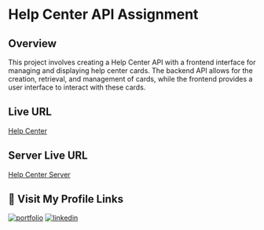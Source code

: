 # Help Center API Assignment
## Overview
This project involves creating a Help Center API with a frontend interface for managing and displaying help center cards. The backend API allows for the creation, retrieval, and management of cards, while the frontend provides a user interface to interact with these cards.

## Live URL

[Help Center ](https://helpcenter-gold.vercel.app/)

## Server Live URL
[Help Center Server](https://helpcenter-server.vercel.app/)

## 🔗 Visit My Profile Links
[![portfolio](https://img.shields.io/badge/my_portfolio-000?style=for-the-badge&logo=ko-fi&logoColor=white)](https://saifulislam-portfolio-pro.vercel.app/)
[![linkedin](https://img.shields.io/badge/linkedin-0A66C2?style=for-the-badge&logo=linkedin&logoColor=white)](https://www.linkedin.com/in/reactjs-developer/)

